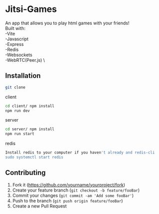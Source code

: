 # Jitsi-Games
An app that allows you to play html games with your friends! \
Built with:\
-Vite\
-Javascript\
-Express\
-Redis\
-Websockets\
-WebRTC(Peer.js) \

## Installation
```sh
git clone
```
client 
```sh
cd client/ npm install
npm run dev
```
server
```sh
cd server/ npm install
npm run start
```
redis
```sh
Install redis to your computer if you haven't already and redis-cli
sudo systemctl start redis
```

## Contributing
1. Fork it (<https://github.com/yourname/yourproject/fork>)
2. Create your feature branch (`git checkout -b feature/fooBar`)
3. Commit your changes (`git commit -am 'Add some fooBar'`)
4. Push to the branch (`git push origin feature/fooBar`)
5. Create a new Pull Request
